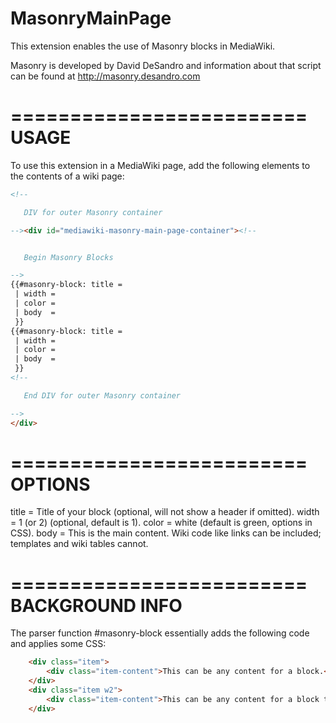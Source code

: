 MasonryMainPage
=========================

This extension enables the use of Masonry blocks in MediaWiki. 

Masonry is developed by David DeSandro and information about that script can be found at http://masonry.desandro.com

=========================
USAGE
=========================

To use this extension in a MediaWiki page, add the following elements to the contents of a wiki page:

```html
<!--

   DIV for outer Masonry container

--><div id="mediawiki-masonry-main-page-container"><!--


   Begin Masonry Blocks

-->
{{#masonry-block: title = 
 | width = 
 | color = 
 | body  = 
 }}
{{#masonry-block: title = 
 | width = 
 | color = 
 | body  = 
 }}
<!--

   End DIV for outer Masonry container

-->
</div>
```

=========================
OPTIONS
=========================

title = Title of your block (optional, will not show a header if omitted).
width = 1 (or 2) (optional, default is 1).
color = white (default is green, options in CSS).
body  = This is the main content. Wiki code like links can be included; templates and wiki tables cannot.

=========================
BACKGROUND INFO
=========================

The parser function #masonry-block essentially adds the following code and applies some CSS:

```html
    <div class="item">
        <div class="item-content">This can be any content for a block.</div>
    </div>
    <div class="item w2">
        <div class="item-content">This can be any content for a block that is twice as wide.</div>
    </div>
```